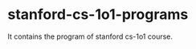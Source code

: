 stanford-cs-1o1-programs
========================

It contains the program of stanford cs-1o1 course.
